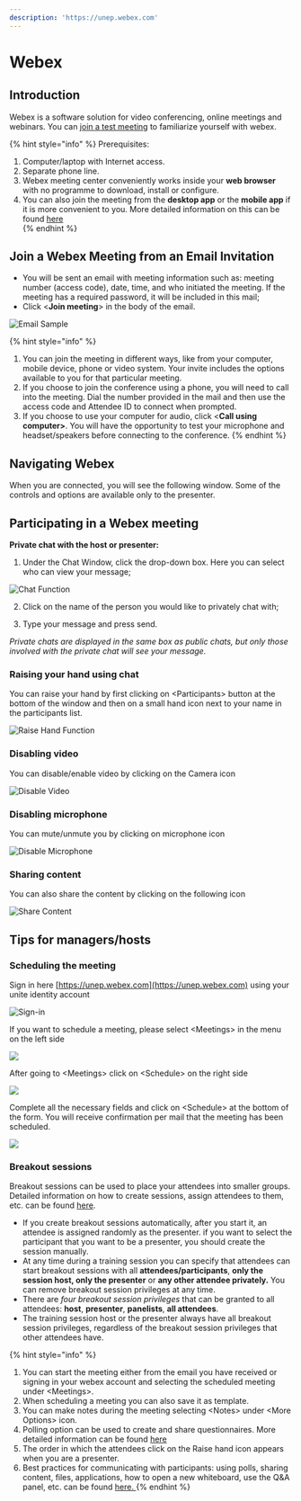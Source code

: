 ```yaml
---
description: 'https://unep.webex.com'
---
```


# Webex

## Introduction

Webex is a software solution for video conferencing, online meetings and webinars. You can [join a test meeting](https://www.webex.com/test-meeting.html/) to familiarize yourself with webex. 

{% hint style="info" %}
Prerequisites:

1. Computer/laptop with Internet access.
2. Separate phone line.
3.  Webex meeting center conveniently works inside your **web browser** with no programme to download, install or configure.
4. You can also join the meeting from the **desktop app** or the **mobile app** if it is more convenient to you. More detailed information on this can be found [here](https://help.webex.com/en-us/ozygebb/Join-a-Cisco-Webex-Meeting)  
{% endhint %}

## Join a Webex Meeting from an Email Invitation 

* You will be sent an email with meeting information such as: meeting number \(access code\), date, time, and who initiated the meeting. If the meeting has a required password, it will be included in this mail;
* Click &lt;**Join meeting**&gt; in the body of the email.

![Email Sample](../.gitbook/assets/join-meeting-corrected.png)



{% hint style="info" %}
1. You can join the meeting in different ways, like from your computer, mobile device, phone or video system. Your invite includes the options available to you for that particular meeting.   
2. If you choose to join the conference using a phone, you will need to call into the meeting. Dial the number provided in the mail and then use the access code and Attendee ID to connect when prompted.
3. If you choose to use your computer for audio, click &lt;**Call using computer&gt;**. You will have the opportunity to test your microphone and headset/speakers before connecting to the conference.
{% endhint %}

## Navigating Webex

When you are connected, you will see the following window. Some of the controls and options are available only to the presenter. 

## Participating in a Webex meeting

**Private chat with the host or presenter:**

1. Under the Chat Window, click the drop-down box. Here you can select who can view your message;

![Chat Function](../.gitbook/assets/chat.png)



2. Click on the name of the person you would like to privately chat with;

3. Type your message and press send.

_Private chats are displayed in the same box as public chats, but only those involved with the private chat will see your message._ 

### Raising your hand using chat

You can raise your hand by first clicking on &lt;Participants&gt; button at the bottom of the window and then on a small hand icon next to your name in the participants list.  

![Raise Hand Function](../.gitbook/assets/participants.png)

### Disabling video

You can disable/enable video by clicking on the Camera icon

![Disable Video](../.gitbook/assets/videocamera.png)

### Disabling microphone

You can mute/unmute you by clicking on microphone icon

![Disable Microphone](../.gitbook/assets/microphone.png)

### Sharing content

You can also share the content by clicking on the following icon

![Share Content](../.gitbook/assets/content-sharing.png)

## Tips for managers/hosts

### Scheduling the meeting

Sign in here  [https://unep.webex.com](https://unep.webex.com) using your unite identity account

![Sign-in ](../.gitbook/assets/sign-in-hosts.png)

If you want to schedule a meeting, please select &lt;Meetings&gt; in the menu on the left side 

![](../.gitbook/assets/meeting.png)

After going to &lt;Meetings&gt; click on &lt;Schedule&gt; on the right side

![](../.gitbook/assets/scheduleameeting-last.png)

Complete all the necessary fields and click on &lt;Schedule&gt; at the bottom of the form. You will receive confirmation per mail that the meeting has been scheduled.

![](../.gitbook/assets/schdule-meeting-registration-form.png)

### Breakout sessions

Breakout sessions can be used to place your attendees into smaller groups. Detailed information on how to create sessions, assign attendees to them, etc. can be found [here](https://help.webex.com/en-us/8cckd2/Manage-Breakout-Sessions-in-Cisco-Webex-Training).

* If you create breakout sessions automatically, after you start it, an attendee is assigned randomly as the presenter. if you want to select the participant that you want to be a presenter, you should create the session manually.
* At any time during a training session you can specify that attendees can start breakout sessions with all **attendees/participants**, **only the session host, only the presenter** or **any other attendee privately.** You can remove breakout session privileges at any time.
* There are _four breakout session privileges_ that can be granted to all attendees: **host**, **presenter**, **panelists**, **all attendees**.
* The training session host or the presenter always have all breakout session privileges, regardless of the breakout session privileges that other attendees have. 



{% hint style="info" %}
1. You can start the meeting either from the email you have received or signing in your webex account and selecting the scheduled meeting under &lt;Meetings&gt;.
2. When scheduling a meeting you can also save it as template.
3. You can make notes during the meeting selecting &lt;Notes&gt; under &lt;More Options&gt; icon.
4. Polling option can be used to create and share questionnaires. More detailed information can be found [here ](https://help.webex.com/en-us/n0pdj9x/Start-a-Poll-in-Cisco-Webex-Meetings) 
5. The order in which the attendees click on the Raise hand icon appears when you are a presenter.
6. Best practices for communicating with participants: using polls, sharing content, files, applications, how to open a new whiteboard, use the Q&A panel, etc.  can be found [here. ](https://help.webex.com/en-us/n1i89j0/Best-Practices-for-Communicating-with-Participants-in-Cisco-Webex-Training)
{% endhint %}

